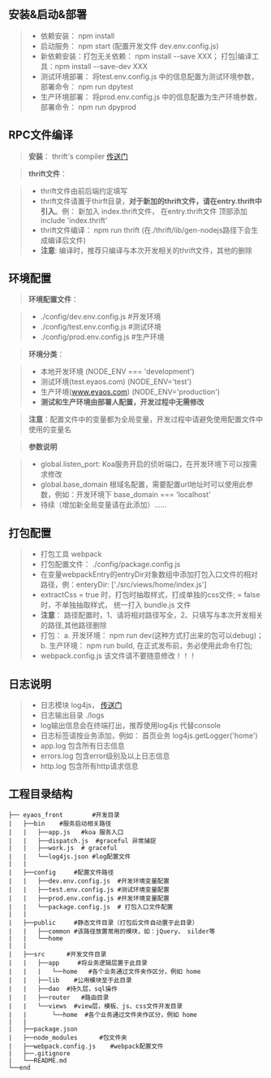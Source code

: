 ## 安装&启动&部署
> - 依赖安装： npm install
> - 启动服务： npm start (配置开发文件 dev.env.config.js)
> - 新依赖安装：打包无关依赖： npm install --save XXX； 打包|编译工具：npm install --save-dev XXX
> - 测试环境部署： 将test.env.config.js 中的信息配置为测试环境参数， 部署命令： npm run dpytest
> - 生产环境部署： 将prod.env.config.js 中的信息配置为生产环境参数， 部署命令： npm run dpyprod

## RPC文件编译
>**安装**： thrift's compiler [传送门](http://thrift.apache.org/docs/install/)

>**thrift文件**：

> - thrift文件由前后端约定填写
> - thrift文件请置于thirft目录，**对于新加的thrift文件，请在entry.thrift中引入**。例： 新加入 index.thrift文件， 在entry.thrift文件 顶部添加 include 'index.thrift'
> - thrift文件编译： npm run thrift (在./thrift/lib/gen-nodejs路径下会生成编译后文件)
> - **注意**: 编译时，推荐只编译与本次开发相关的thrift文件，其他的删除


## 环境配置
>**环境配置文件**：

> - ./config/dev.env.config.js  #开发环境
> - ./config/test.env.config.js  #测试环境
> - ./config/prod.env.config.js  #生产环境

>**环境分类**：

> - 本地开发环境 (NODE_ENV === 'development')
> - 测试环境(test.eyaos.com) (NODE_ENV='test')
> - 生产环境(www.eyaos.com) (NODE_ENV='production')
> - **测试和生产环境由部署人配置，开发过程中无需修改**

>**注意**：配置文件中的变量都为全局变量，开发过程中请避免使用配置文件中使用的变量名

>**参数说明**

> - global.listen_port: Koa服务开启的侦听端口，在开发环境下可以按需求修改
> - global.base_domain 根域名配置，需要配置url地址时可以使用此参数，例如：开发环境下 base_domain === 'localhost'
> - 待续（增加新全局变量请在此添加）……

## 打包配置
> - 打包工具 webpack
> - 打包配置文件： ./config/package.config.js
> - 在变量webpackEntry的entryDir对象数组中添加打包入口文件的相对路径，例：enteryDir: ['./src/views/home/index.js']
> - extractCss = true 时，打包时抽取样式，打成单独的css文件; = false 时，不单独抽取样式， 统一打入 bundle.js 文件
> - **注意**： 路径配置时，1、请将相对路径写全，2、只填写与本次开发相关的路径,其他路径删除
> - 打包： a. 开发环境： npm run dev(这种方式打出来的包可以debug)；b. 生产环境： npm run build, 在正式发布前，务必使用此命令打包;
> - webpack.config.js 该文件请不要随意修改！！！

## 日志说明
> - 日志模块 log4js， [传送门](https://github.com/nomiddlename/log4js-node)
> - 日志输出目录 ./logs
> - log输出信息会在终端打出，推荐使用log4js 代替console
> - 日志标签请按业务添加，例如： 首页业务 log4js.getLogger('home')
> - app.log 包含所有日志信息
> - errors.log 包含error级别及以上日志信息
> - http.log 包含所有http请求信息


## 工程目录结构
```
├── eyaos_front        #开发目录  
|   ├──bin    #服务启动相关路径  
|   |   ├──app.js   #koa 服务入口  
|   |   ├──dispatch.js  #graceful 异常捕捉
|   |   ├──work.js  # graceful
|   |   └──log4js.json #log配置文件   
|   |  
|   ├──config     #配置文件路径 
|   |   ├──dev.env.config.js  #开发环境变量配置
|   |   ├──test.env.config.js #测试环境变量配置
|   |   ├──prod.env.config.js #开发环境变量配置
|   |   └──package.config.js  # 打包入口文件配置      
|   |
|   ├──public     #静态文件目录（打包后文件自动置于此目录）
|   |   ├──common #该路径放置常用的模块，如：jQuery， silder等
|   |   └──home
|   |
|   ├──src      #开发文件目录
|   |   ├──app     #将业务逻辑层置于此目录
|   |   |   └──home   #各个业务通过文件夹作区分，例如 home
|   |   ├──lib    #公用模块至于此目录
|   |   ├──dao  #持久层，sql操作
|   |   ├──router   #路由目录
|   |   └──views  #view层，模板、js、css文件开发目录
|   |       └──home  #各个业务通过文件夹作区分，例如 home
|   |
|   ├──package.json 
|   ├──node_modules      #包文件夹
|   ├──webpack.config.js    #webpack配置文件
|   ├──.gitignore
|   └──README.md
└──end
```
